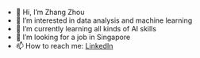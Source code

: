 - 👋 Hi, I’m Zhang Zhou
- 👀 I’m interested in data analysis and machine learning
- 🌱 I’m currently learning all kinds of AI skills
- 💞️ I’m looking for a job in Singapore
- 📫 How to reach me: [LinkedIn](https://www.linkedin.com/in/zhangzhou1984/)

<!---
ustcer1984/ustcer1984 is a ✨ special ✨ repository because its `README.md` (this file) appears on your GitHub profile.
You can click the Preview link to take a look at your changes.
--->
